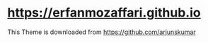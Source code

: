 # https://erfanmozaffari.github.io



This Theme is downloaded from https://github.com/arjunskumar


